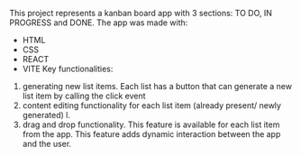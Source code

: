 This project represents a kanban board app with 3 sections: TO DO, IN PROGRESS and DONE.
The app was made with:
- HTML
- CSS
- REACT
- VITE
Key functionalities:
1. generating new list items. Each list has a button that can generate a new list item by calling the click event
2. content editing functionality for each list item (already present/ newly generated) l.
3. drag and drop functionality. This feature is available for each list item from the app. This feature adds dynamic interaction between the app and the user. 
